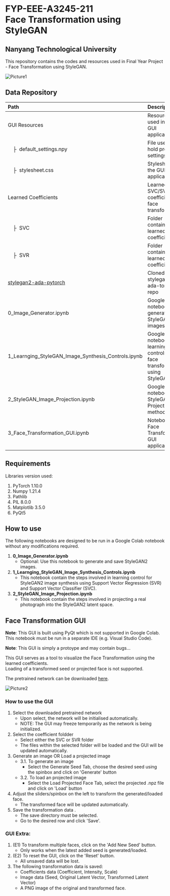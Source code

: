 # FYP-EEE-A3245-211 <br> Face Transformation using StyleGAN

## Nanyang Technological University

This repository contains the codes and resources used in Final Year Project - Face Transformation using StyleGAN.

![Picture1](https://user-images.githubusercontent.com/67497833/161471635-5c19489d-884f-4ee1-8b44-da977afb83ab.png)

## Data Repository
| Path | Description
| :--- | :----------
| GUI Resources | Resources used in the GUI application
| &ensp;&ensp;&boxvr;&nbsp; default_settings.npy | File used to hold previous settings
| &ensp;&ensp;&boxvr;&nbsp; stylesheet.css | Stylesheet for the GUI application
| Learned Coefficients | Learned SVC/SVR coefficients for face transformation
| &ensp;&ensp;&boxvr;&nbsp; SVC | Folder containing all learned SVC coefficients
| &ensp;&ensp;&boxvr;&nbsp; SVR | Folder containing all learned SVR coefficients
| [stylegan2-ada-pytorch](https://nvlabs-fi-cdn.nvidia.com/stylegan2-ada-pytorch/) | Cloned stylegan2-ada-torch repo
| 0_Image_Generator.ipynb | Google Colab notebook for generating StyleGAN2 images
| 1_Learnging_StyleGAN_Image_Synthesis_Controls.ipynb | Google Colab notebook for learning controls for face transformation using StyleGAN2
| 2_StyleGAN_Image_Projection.ipynb | Google Colab notebook for StyleGAN2 Projection method
| 3_Face_Transformation_GUI.ipynb | Notebook for Face Transformation GUI application

## Requirements
Libraries version used:

1. PyTorch 1.10.0
2. Numpy 1.21.4
3. Pathlib
4. PIL 8.0.0
5. Matplotlib 3.5.0
6. PyQt5

## How to use
The following notebooks are designed to be run in a Google Colab notebook without any modifications required. <br>
1. **0_Image_Generator.ipynb**
   - Optional: Use this notebook to generate and save StyleGAN2 images.
3. **1_Learnging_StyleGAN_Image_Synthesis_Controls.ipynb**
   - This notebook contain the steps involved in learning control for StyleGAN2 image synthesis using Support Vector Regression (SVR) and Support Vector Classifier (SVC).
5. **2_StyleGAN_Image_Projection.ipynb**
   - This notebook contain the steps involved in projecting a real photograph into the StyleGAN2 latent space.

## Face Transformation GUI
**Note**: This GUI is built using PyQt which is not supported in Google Colab. <br>
This notebook must be run in a separate IDE (e.g. Visual Studio Code). <br>

**Note**: This GUI is simply a protoype and may contain bugs...

This GUI serves as a tool to visualize the Face Transformation using the learned coefficients. <br>
Loading of a transformed seed or projected face is not supported. <br>

The pretrained network can be downloaded [here](https://drive.google.com/file/d/1igxv6ZP4TFGe_392B-qnSqXnglTKH5yo/view?usp=sharing).

![Picture2](https://user-images.githubusercontent.com/67497833/161480413-8410f33f-7b17-4793-8473-7801bb896e40.png)

### How to use the GUI
1. Select the downloaded pretrained network 
   - Upon select, the network will be initialised automatically. 
   - NOTE: The GUI may freeze temporarily as the network is being initialized.
2. Select the coefficient foldder
   - Select either the SVC or SVR folder
   - The files within the selected folder will be loaded and the GUI will be updated automatically.
3. Generate an image OR Load a projected image
   - 3.1. To generate an image
      - Select the Generate Seed Tab, choose the desired seed using the spinbox and click on 'Generate' button
   - 3.2. To load an projected image
      - Select the Load Projected Face Tab, select the projected .npz file and click on 'Load' button
4. Adjust the sliders/spinbox on the left to transform the generated/loaded face.
   - The transformed face will be updated automatically.
5. Save the transformation data .
   - The save directory must be selected.
   - Go to the desired row and click 'Save'.

### GUI Extra:
1. (E1) To transform multiple faces, click on the 'Add New Seed' button.
   - Only works when the latest added seed is generated/loaded.
2. (E2) To reset the GUI, click on the 'Reset' button.
   - All unsaved data will be lost.
3. The following transformation data is saved:
   - Coefficients data (Coefficient, Intensity, Scale)
   - Image data (Seed, Original Latent Vector, Transformed Latent Vector)
   - A PNG image of the original and transformed face.
